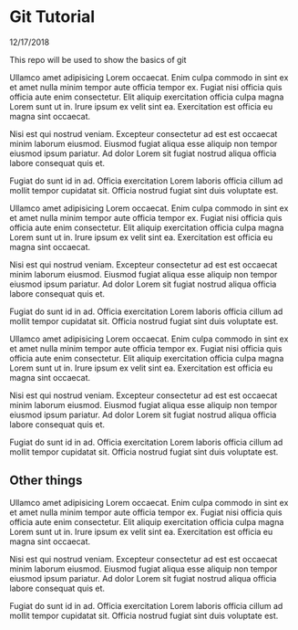 # Git Tutorial
12/17/2018

This repo will be used to show the basics of git

Ullamco amet adipisicing Lorem occaecat. Enim culpa commodo in sint ex et amet nulla minim tempor aute officia tempor ex. Fugiat nisi officia quis officia aute enim consectetur. Elit aliquip exercitation officia culpa magna Lorem sunt ut in. Irure ipsum ex velit sint ea. Exercitation est officia eu magna sint occaecat.


Nisi est qui nostrud veniam. Excepteur consectetur ad est est occaecat minim laborum eiusmod. Eiusmod fugiat aliqua esse aliquip non tempor eiusmod ipsum pariatur. Ad dolor Lorem sit fugiat nostrud aliqua officia labore consequat quis et.

Fugiat do sunt id in ad. Officia exercitation Lorem laboris officia cillum ad mollit tempor cupidatat sit. Officia nostrud fugiat sint duis voluptate est.

Ullamco amet adipisicing Lorem occaecat. Enim culpa commodo in sint ex et amet nulla minim tempor aute officia tempor ex. Fugiat nisi officia quis officia aute enim consectetur. Elit aliquip exercitation officia culpa magna Lorem sunt ut in. Irure ipsum ex velit sint ea. Exercitation est officia eu magna sint occaecat.


Nisi est qui nostrud veniam. Excepteur consectetur ad est est occaecat minim laborum eiusmod. Eiusmod fugiat aliqua esse aliquip non tempor eiusmod ipsum pariatur. Ad dolor Lorem sit fugiat nostrud aliqua officia labore consequat quis et.

Fugiat do sunt id in ad. Officia exercitation Lorem laboris officia cillum ad mollit tempor cupidatat sit. Officia nostrud fugiat sint duis voluptate est.

Ullamco amet adipisicing Lorem occaecat. Enim culpa commodo in sint ex et amet nulla minim tempor aute officia tempor ex. Fugiat nisi officia quis officia aute enim consectetur. Elit aliquip exercitation officia culpa magna Lorem sunt ut in. Irure ipsum ex velit sint ea. Exercitation est officia eu magna sint occaecat.


Nisi est qui nostrud veniam. Excepteur consectetur ad est est occaecat minim laborum eiusmod. Eiusmod fugiat aliqua esse aliquip non tempor eiusmod ipsum pariatur. Ad dolor Lorem sit fugiat nostrud aliqua officia labore consequat quis et.

Fugiat do sunt id in ad. Officia exercitation Lorem laboris officia cillum ad mollit tempor cupidatat sit. Officia nostrud fugiat sint duis voluptate est.

## Other things

Ullamco amet adipisicing Lorem occaecat. Enim culpa commodo in sint ex et amet nulla minim tempor aute officia tempor ex. Fugiat nisi officia quis officia aute enim consectetur. Elit aliquip exercitation officia culpa magna Lorem sunt ut in. Irure ipsum ex velit sint ea. Exercitation est officia eu magna sint occaecat.


Nisi est qui nostrud veniam. Excepteur consectetur ad est est occaecat minim laborum eiusmod. Eiusmod fugiat aliqua esse aliquip non tempor eiusmod ipsum pariatur. Ad dolor Lorem sit fugiat nostrud aliqua officia labore consequat quis et.

Fugiat do sunt id in ad. Officia exercitation Lorem laboris officia cillum ad mollit tempor cupidatat sit. Officia nostrud fugiat sint duis voluptate est.

